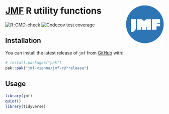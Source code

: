 
<!-- README.md is generated from README.Rmd. Please edit that file -->

# [JMF](https://jmf.univie.ac.at/) R utility functions <a href="https://jmf-vienna.github.io/jmf-r/"><img src="man/figures/logo.png" align="right" height="120" alt="JMF logo" /></a>

<!-- badges: start -->

[![R-CMD-check](https://github.com/jmf-vienna/jmf-r/actions/workflows/R-CMD-check.yaml/badge.svg)](https://github.com/jmf-vienna/jmf-r/actions/workflows/R-CMD-check.yaml)
[![Codecov test
coverage](https://codecov.io/gh/jmf-vienna/jmf-r/branch/main/graph/badge.svg)](https://app.codecov.io/gh/jmf-vienna/jmf-r?branch=main)
<!-- badges: end -->

## Installation

You can install the latest release of `jmf` from
[GitHub](https://github.com/jmf-vienna/jmf-r) with:

``` r
# install.packages("pak")
pak::pak("jmf-vienna/jmf-r@*release")
```

## Usage

``` r
library(jmf)
quiet()
library(tidyverse)
```
